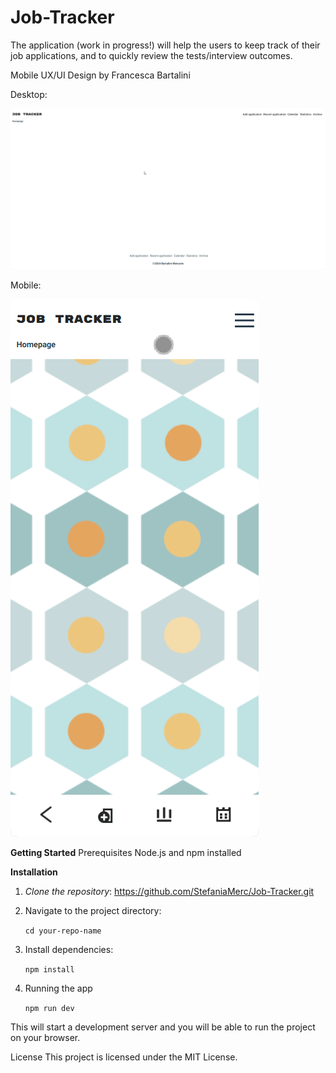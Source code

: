 # Job-Tracker
The application (work in progress!) will help the users to keep track of their job applications, and to quickly review the tests/interview outcomes.

Mobile UX/UI Design by Francesca Bartalini

Desktop:

![](desktop.gif)

Mobile:

![](mobile.gif)

**Getting Started**
Prerequisites
Node.js and npm installed

**Installation**

1. *Clone the repository*: https://github.com/StefaniaMerc/Job-Tracker.git

2. Navigate to the project directory:
   
   ```cd your-repo-name```

3. Install dependencies:
   
   ```npm install```
   
4. Running the app
   
   ```npm run dev```

This will start a development server and you will be able to run the project on your browser.

License
This project is licensed under the MIT License.
